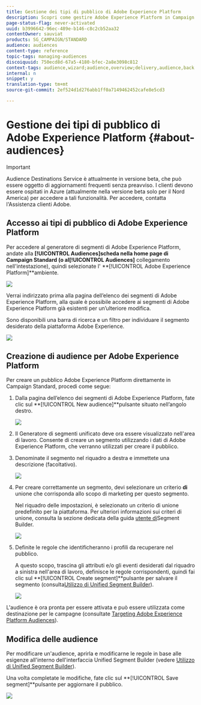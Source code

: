 ```yaml
---
title: Gestione dei tipi di pubblico di Adobe Experience Platform
description: Scopri come gestire Adobe Experience Platform in Campaign Standard.
page-status-flag: never-activated
uuid: b3996642-96ec-489e-b146-c8c2cb52aa32
contentOwner: sauviat
products: SG_CAMPAIGN/STANDARD
audience: audiences
content-type: reference
topic-tags: managing-audiences
discoiquuid: 750ecd8d-67a5-4180-bfec-2a8e3098c812
context-tags: audience,wizard;audience,overview;delivery,audience,back
internal: n
snippet: y
translation-type: tm+mt
source-git-commit: 2ef524d1d276abb1ff0a7149462452cafe8e5cd3

---
```



# Gestione dei tipi di pubblico di Adobe Experience Platform {#about-audiences}

>[!IMPORTANT]
>
>Audience Destinations Service è attualmente in versione beta, che può essere oggetto di aggiornamenti frequenti senza preavviso. I clienti devono essere ospitati in Azure (attualmente nella versione beta solo per il Nord America) per accedere a tali funzionalità. Per accedere, contatta l&#39;Assistenza clienti Adobe.

## Accesso ai tipi di pubblico di Adobe Experience Platform

Per accedere al generatore di segmenti di Adobe Experience Platform, andate alla **[!UICONTROL Audiences]**scheda nella home page di Campaign Standard (o al**[!UICONTROL Audiences]** collegamento nell&#39;intestazione), quindi selezionate l&#39; **[!UICONTROL Adobe Experience Platform]**ambiente.

![](assets/aep_audiences_access.png)

Verrai indirizzato prima alla pagina dell’elenco dei segmenti di Adobe Experience Platform, alla quale è possibile accedere ai segmenti di Adobe Experience Platform già esistenti per un’ulteriore modifica.

Sono disponibili una barra di ricerca e un filtro per individuare il segmento desiderato della piattaforma Adobe Experience.

![](assets/aep_audiences_list.png)

## Creazione di audience per Adobe Experience Platform

Per creare un pubblico Adobe Experience Platform direttamente in Campaign Standard, procedi come segue:

1. Dalla pagina dell’elenco dei segmenti di Adobe Experience Platform, fate clic sul **[!UICONTROL New audience]**pulsante situato nell’angolo destro.

   ![](assets/aep_audiences_creation_create.png)

1. Il Generatore di segmenti unificato deve ora essere visualizzato nell&#39;area di lavoro. Consente di creare un segmento utilizzando i dati di Adobe Experience Platform, che verranno utilizzati per creare il pubblico.

1. Denominate il segmento nel riquadro a destra e immettete una descrizione (facoltativo).

   ![](assets/aep_audiences_creation_edit_name.png)

1. Per creare correttamente un segmento, devi selezionare un criterio **di** unione che corrisponda allo scopo di marketing per questo segmento.

   Nel riquadro delle impostazioni, è selezionato un criterio di unione predefinito per la piattaforma. Per ulteriori informazioni sui criteri di unione, consulta la sezione dedicata della guida [utente di](https://www.adobe.io/apis/experienceplatform/home/profile-identity-segmentation/profile-identity-segmentation-services.html#!api-specification/markdown/narrative/technical_overview/segmentation/segment-builder-guide.md)Segment Builder.

   ![](assets/aep_audiences_mergepolicy.png)

1. Definite le regole che identificheranno i profili da recuperare nel pubblico.

   A questo scopo, trascina gli attributi e/o gli eventi desiderati dal riquadro a sinistra nell&#39;area di lavoro, definisce le regole corrispondenti, quindi fai clic sul **[!UICONTROL Create segment]**pulsante per salvare il segmento (consulta[Utilizzo di Unified Segment Builder](../../audiences/using/aep-using-segment-builder.md)).

   ![](assets/aep_audiences_creation_query.png)

L&#39;audience è ora pronta per essere attivata e può essere utilizzata come destinazione per le campagne (consultate [Targeting Adobe Experience Platform Audiences](../../automating/using/aep-targeting-audiences.md)).

## Modifica delle audience

Per modificare un&#39;audience, aprirla e modificarne le regole in base alle esigenze all&#39;interno dell&#39;interfaccia Unified Segment Builder (vedere [Utilizzo di Unified Segment Builder](../../audiences/using/aep-using-segment-builder.md)).

Una volta completate le modifiche, fate clic sul **[!UICONTROL Save segment]**pulsante per aggiornare il pubblico.

![](assets/aep_audiences_editing.png)
